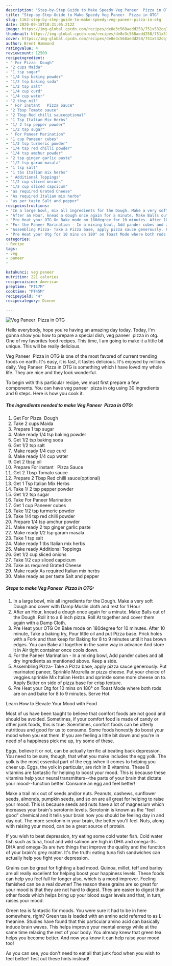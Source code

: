 ```yaml
---
description: "Step-by-Step Guide to Make Speedy Veg Paneer  Pizza in OTG"
title: "Step-by-Step Guide to Make Speedy Veg Paneer  Pizza in OTG"
slug: 1162-step-by-step-guide-to-make-speedy-veg-paneer-pizza-in-otg
date: 2020-09-18T10:31:05.212Z
image: https://img-global.cpcdn.com/recipes/de8e3c568aedd258/751x532cq70/veg-paneer-pizza-in-otg-recipe-main-photo.jpg
thumbnail: https://img-global.cpcdn.com/recipes/de8e3c568aedd258/751x532cq70/veg-paneer-pizza-in-otg-recipe-main-photo.jpg
cover: https://img-global.cpcdn.com/recipes/de8e3c568aedd258/751x532cq70/veg-paneer-pizza-in-otg-recipe-main-photo.jpg
author: Brent Hammond
ratingvalue: 4
reviewcount: 12509
recipeingredient:
- " For Pizza  Dough"
- "2 cups Maida"
- "1 tsp sugar"
- "1/4 tsp baking powder"
- "1/2 tsp baking soda"
- "1/2 tsp salt"
- "1/4 cup curd"
- "1/4 cup water"
- "2 tbsp oil"
- " For instant   Pizza Sauce"
- "2 Tbsp Tomato sauce"
- "2 Tbsp Red chilli sauceoptional"
- "1 Tsp Italian Mix Herbs"
- "1/ 2 tsp pepper powder"
- "1/2 tsp sugar"
- " For Paneer Marination"
- "1 cup Paneeer cubes"
- "1/2 tsp turmeric powder"
- "1/4 tsp red chilli powder"
- "1/4 tsp amchur powder"
- "2 tsp ginger garlic paste"
- "1/2 tsp garam masala"
- "1 tsp salt"
- "1 tbs Italian mix herbs"
- " Additional Toppings"
- "1/2 cup sliced onions"
- "1/2 cup sliced capcicum"
- "as required Grated Cheese"
- "As required Italian mix herbs"
- "as per taste Salt and pepper"
recipeinstructions:
- "In a large bowl, mix all ingredients for the Dough. Make a very soft Dough and cover with Damp Muslin cloth and rest for 1 Hour"
- "After an Hour, knead a dough once again for a minute. Make Balls out of the Dough. Roll it to a 6 inch pizza. Roll At together and cover them again with a Damp Cloth."
- "Pre Heat your OTG On Bake mode on 180degree for 10 minutes. After 10 minute, Take a baking try, Pour little oil and put Pizza base. Prick holes with a Fork and than keep for Baking for 8 to 9 minutes until it has brown edges. You can Bake all together in the same way in advance And store it in Air tight container once cools down."
- "For the Paneer Marination - In a mixing bowl, Add pander cubes and all dry ingredients as mentioned above. Keep a side."
- "Assembling Pizza- Take a Pizza base, apply pizza sauce generously. Put marinated paneer, Sprinkle Mozrella or pizza cheese. Put your choice of veggies.sprinkle Mix Italian Herbs and sprinkle some more cheese on to. Apply Butter on side of pizza base for crisp texture."
- "Pre Heat your Otg for 10 mins on 180° on Toast Mode where both rods are on and bake for 8 to 9 minutes. Serve Hot."
categories:
- Recipe
tags:
- veg
- paneer
- 

katakunci: veg paneer  
nutrition: 221 calories
recipecuisine: American
preptime: "PT17M"
cooktime: "PT45M"
recipeyield: "4"
recipecategory: Dinner

---
```



![Veg Paneer  Pizza in OTG](https://img-global.cpcdn.com/recipes/de8e3c568aedd258/751x532cq70/veg-paneer-pizza-in-otg-recipe-main-photo.jpg)

Hello everybody, hope you're having an amazing day today. Today, I'm gonna show you how to prepare a special dish, veg paneer  pizza in otg. One of my favorites food recipes. This time, I am going to make it a little bit unique. This will be really delicious.



Veg Paneer  Pizza in OTG is one of the most favored of current trending foods on earth. It's easy, it is fast, it tastes delicious. It's enjoyed by millions daily. Veg Paneer  Pizza in OTG is something which I have loved my whole life. They are nice and they look wonderful.


To begin with this particular recipe, we must first prepare a few components. You can have veg paneer  pizza in otg using 30 ingredients and 6 steps. Here is how you cook it.

<!--inarticleads1-->

##### The ingredients needed to make Veg Paneer  Pizza in OTG:

1. Get  For Pizza  Dough
1. Take 2 cups Maida
1. Prepare 1 tsp sugar
1. Make ready 1/4 tsp baking powder
1. Get 1/2 tsp baking soda
1. Get 1/2 tsp salt
1. Make ready 1/4 cup curd
1. Make ready 1/4 cup water
1. Get 2 tbsp oil
1. Prepare  For instant   Pizza Sauce
1. Get 2 Tbsp Tomato sauce
1. Prepare 2 Tbsp Red chilli sauce(optional)
1. Get 1 Tsp Italian Mix Herbs
1. Take 1/ 2 tsp pepper powder
1. Get 1/2 tsp sugar
1. Take  For Paneer Marination
1. Get 1 cup Paneeer cubes
1. Take 1/2 tsp turmeric powder
1. Take 1/4 tsp red chilli powder
1. Prepare 1/4 tsp amchur powder
1. Make ready 2 tsp ginger garlic paste
1. Make ready 1/2 tsp garam masala
1. Take 1 tsp salt
1. Make ready 1 tbs Italian mix herbs
1. Make ready  Additional Toppings
1. Get 1/2 cup sliced onions
1. Take 1/2 cup sliced capcicum
1. Take as required Grated Cheese
1. Make ready As required Italian mix herbs
1. Make ready as per taste Salt and pepper




<!--inarticleads2-->

##### Steps to make Veg Paneer  Pizza in OTG:

1. In a large bowl, mix all ingredients for the Dough. Make a very soft Dough and cover with Damp Muslin cloth and rest for 1 Hour
1. After an Hour, knead a dough once again for a minute. Make Balls out of the Dough. Roll it to a 6 inch pizza. Roll At together and cover them again with a Damp Cloth.
1. Pre Heat your OTG On Bake mode on 180degree for 10 minutes. After 10 minute, Take a baking try, Pour little oil and put Pizza base. Prick holes with a Fork and than keep for Baking for 8 to 9 minutes until it has brown edges. You can Bake all together in the same way in advance And store it in Air tight container once cools down.
1. For the Paneer Marination - In a mixing bowl, Add pander cubes and all dry ingredients as mentioned above. Keep a side.
1. Assembling Pizza- Take a Pizza base, apply pizza sauce generously. Put marinated paneer, Sprinkle Mozrella or pizza cheese. Put your choice of veggies.sprinkle Mix Italian Herbs and sprinkle some more cheese on to. Apply Butter on side of pizza base for crisp texture.
1. Pre Heat your Otg for 10 mins on 180° on Toast Mode where both rods are on and bake for 8 to 9 minutes. Serve Hot.




Learn How to Elevate Your Mood with Food


Most of us have been taught to believe that comfort foods are not good and should be avoided. Sometimes, if your comfort food is made of candy or other junk foods, this is true. Soemtimes, comfort foods can be utterly nutritious and good for us to consume. Some foods honestly do boost your mood when you eat them. If you are feeling a little bit down and you're in need of a happiness pick me up, try some of these.

Eggs, believe it or not, can be actually terrific at beating back depression. You need to be sure, though, that what you make includes the egg yolk. The yolk is the most essential part of the egg iwhen it comes to helping you cheer up. Eggs, the yolk in particular, are rich in B vitamins. These B vitamins are fantastic for helping to boost your mood. This is because these vitamins help your neural transmitters--the parts of your brain that dictate your mood--function better. Consume an egg and feel better!

Make a trail mix out of seeds and/or nuts. Peanuts, cashews, sunflower seeds, almonds, pumpkin seeds, and so on are all great for helping to raise your mood. This is because seeds and nuts have a lot of magnesium which increases your brain's serotonin levels. Serotonin is known as the "feel good" chemical and it tells your brain how you should be feeling day in and day out. The more serotonin in your brain, the better you'll feel. Nuts, along with raising your mood, can be a great source of protein.

If you wish to beat depression, try eating some cold water fish. Cold water fish such as tuna, trout and wild salmon are high in DHA and omega-3s. DHA and omega-3s are two things that improve the quality and the function of your brain's grey matter. It's the truth: eating tuna fish sandwiches can actually help you fight your depression. 

Grains can be great for fighting a bad mood. Quinoa, millet, teff and barley are all really excellent for helping boost your happiness levels. These foods can help you feel full for longer also, which is a mood improver. Feeling famished can be a real downer! The reason these grains are so great for your mood is that they are not hard to digest. They are easier to digest than other foods which helps bring up your blood sugar levels and that, in turn, raises your mood.

Green tea is fantastic for moods. You were sure it had to be in here somewhere, right? Green tea is loaded with an amino acid referred to as L-theanine. Studies have found that this particular amino acid can basically induce brain waves. This helps improve your mental energy while at the same time relaxing the rest of your body. You already knew that green tea helps you become better. And now you know it can help raise your mood too!

As you can see, you don't need to eat all that junk food when you wish to feel better! Test out  these hints  instead!

